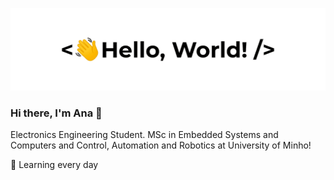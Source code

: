 ![Ana Martins](https://github.com/AnaMedeiros07/AnaMedeiros07/blob/main/banner.gif)

### Hi there, I'm Ana 👋

Electronics Engineering Student.
MSc in Embedded Systems and Computers and Control, Automation and Robotics at University of Minho! 

🌱 Learning every day 


<!--
**AnaMedeiros07/AnaMedeiros07** is a ✨ _special_ ✨ repository because its `README.md` (this file) appears on your GitHub profile.

Here are some ideas to get you started:

- 🔭 I’m currently working on ...
- 🌱 I’m currently learning ...
- 👯 I’m looking to collaborate on ...
- 🤔 I’m looking for help with ...
- 💬 Ask me about ...
- 📫 How to reach me: ...
- 😄 Pronouns: ...
- ⚡ Fun fact: ...
-->
